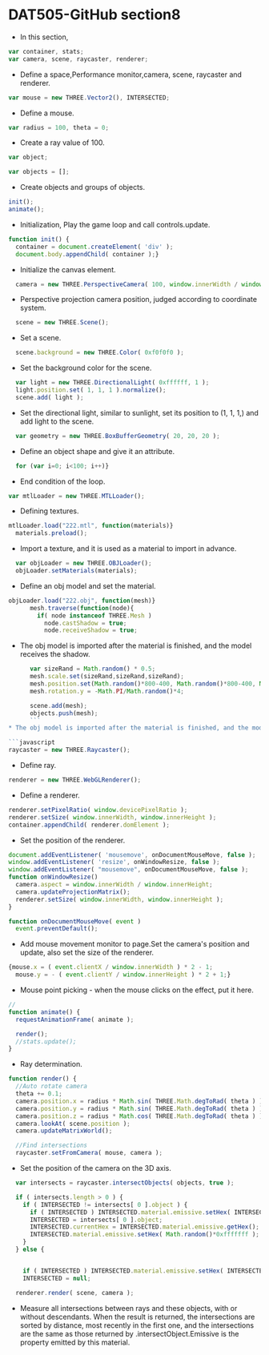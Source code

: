 # DAT505-GitHub section8 #

* In this section,

```javascript
var container, stats;
var camera, scene, raycaster, renderer;
```
* Define a space,Performance monitor,camera, scene, raycaster and renderer.

```javascript
var mouse = new THREE.Vector2(), INTERSECTED;
```
* Define a mouse.

```javascript
var radius = 100, theta = 0;
```
* Create a ray value of 100.

```javascript
var object;

var objects = [];
```
* Create objects and groups of objects.

```javascript
init();
animate();
```
* Initialization, Play the game loop and call controls.update.

```javascript
function init() {
  container = document.createElement( 'div' );
  document.body.appendChild( container );}
```
* Initialize the canvas element.

```javascript
  camera = new THREE.PerspectiveCamera( 100, window.innerWidth / window.innerHeight, 1, 10000 );
```
* Perspective projection camera position, judged according to coordinate system.

```javascript
  scene = new THREE.Scene();
```
* Set a scene.

```javascript
  scene.background = new THREE.Color( 0xf0f0f0 );
```
* Set the background color for the scene.

```javascript
  var light = new THREE.DirectionalLight( 0xffffff, 1 );
  light.position.set( 1, 1, 1 ).normalize();
  scene.add( light );
```
* Set the directional light, similar to sunlight, set its position to (1, 1, 1,) and add light to the scene.

```javascript
  var geometry = new THREE.BoxBufferGeometry( 20, 20, 20 );
```
* Define an object shape and give it an attribute.

```javascript
  for (var i=0; i<100; i++)}
```
* End condition of the loop.

```javascript
var mtlLoader = new THREE.MTLLoader();
```
* Defining textures.

```javascript
mtlLoader.load("222.mtl", function(materials)}
  materials.preload();
```
* Import a texture, and it is used as a material to import in advance.

```javascript
  var objLoader = new THREE.OBJLoader();
  objLoader.setMaterials(materials);
```
* Define an obj model and set the material.

```javascript
objLoader.load("222.obj", function(mesh)}
      mesh.traverse(function(node){
        if( node instanceof THREE.Mesh )
          node.castShadow = true;
          node.receiveShadow = true;
```
* The obj model is imported after the material is finished, and the model receives the shadow.

```javascript      
      var sizeRand = Math.random() * 0.5;
      mesh.scale.set(sizeRand,sizeRand,sizeRand);
      mesh.position.set(Math.random()*800-400, Math.random()*800-400, Math.random()*800-400);
      mesh.rotation.y = -Math.PI/Math.random()*4;

      scene.add(mesh);
      objects.push(mesh);
      ```
* The obj model is imported after the material is finished, and the model receives the shadow.

```javascript
raycaster = new THREE.Raycaster();
```
* Define ray.

```javascript
renderer = new THREE.WebGLRenderer();
```
* Define a renderer.

```javascript
renderer.setPixelRatio( window.devicePixelRatio );
renderer.setSize( window.innerWidth, window.innerHeight );
container.appendChild( renderer.domElement );
```
* Set the position of the renderer.

```javascript
document.addEventListener( 'mousemove', onDocumentMouseMove, false );
window.addEventListener( 'resize', onWindowResize, false );
window.addEventListener( "mousemove", onDocumentMouseMove, false );
function onWindowResize()
  camera.aspect = window.innerWidth / window.innerHeight;
  camera.updateProjectionMatrix();
  renderer.setSize( window.innerWidth, window.innerHeight );
}

function onDocumentMouseMove( event )
  event.preventDefault();
```
* Add mouse movement monitor to page.Set the camera's position and update, also set the size of the renderer.

```javascript
{mouse.x = ( event.clientX / window.innerWidth ) * 2 - 1;
  mouse.y = - ( event.clientY / window.innerHeight ) * 2 + 1;}
```
* Mouse point picking - when the mouse clicks on the effect, put it here.

```javascript
//
function animate() {
  requestAnimationFrame( animate );

  render();
  //stats.update();
}
```
* Ray determination.

```javascript
function render() {
  //Auto rotate camera
  theta += 0.1;
  camera.position.x = radius * Math.sin( THREE.Math.degToRad( theta ) );
  camera.position.y = radius * Math.sin( THREE.Math.degToRad( theta ) );
  camera.position.z = radius * Math.cos( THREE.Math.degToRad( theta ) );
  camera.lookAt( scene.position );
  camera.updateMatrixWorld();

  //Find intersections
  raycaster.setFromCamera( mouse, camera );
```
* Set the position of the camera on the 3D axis.

```javascript
  var intersects = raycaster.intersectObjects( objects, true );

  if ( intersects.length > 0 ) {
    if ( INTERSECTED != intersects[ 0 ].object ) {
      if ( INTERSECTED ) INTERSECTED.material.emissive.setHex( INTERSECTED.currentHex );
      INTERSECTED = intersects[ 0 ].object;
      INTERSECTED.currentHex = INTERSECTED.material.emissive.getHex();
      INTERSECTED.material.emissive.setHex( Math.random()*0xfffffff );
    }
  } else {


    if ( INTERSECTED ) INTERSECTED.material.emissive.setHex( INTERSECTED.currentHex );
    INTERSECTED = null;

  renderer.render( scene, camera );
```
* Measure all intersections between rays and these objects, with or without descendants. When the result is returned, the intersections are sorted by distance, most recently in the first one, and the intersections are the same as those returned by .intersectObject.Emissive is the property emitted by this material.
